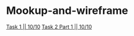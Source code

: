 # Mookup-and-wireframe
[Task 1 || 10/10](https://miro.com/app/board/uXjVPPXR50c=/?share_link_id=607899480205)
[Task 2 Part 1 || 10/10 ](https://miro.com/app/board/uXjVPPeoAqM=/?share_link_id=462950511)
